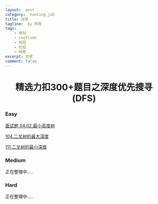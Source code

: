```yaml
---
layout:  post
category:  hunting_job
title: 目录
tagline:  by 阿秀
tags:
    - 原创
    - LeetCode
    - 校招
    - 社招
    - 阿秀
excerpt: 目录
comment: false
---
```






<h1 align="center">精选力扣300+题目之深度优先搜寻(DFS)</h1>

<p id="easy"></p>

### Easy

[面试题 04.02.最小高度树](/notes/03-hunting_job/03-algorithm/03-leetcode/13-DFS/easy/面试题04.02.最小高度树.md)

[104.二叉树的最大深度](/notes/03-hunting_job/03-algorithm/03-leetcode/13-DFS/easy/104.二叉树的最大深度.md)

[111.二叉树的最小深度](/notes/03-hunting_job/03-algorithm/03-leetcode/13-DFS/easy/111.二叉树的最小深度.md)





<p id="medium"></p>

### Medium

正在整理中.....

<p id="hard"></p>

### Hard

正在整理中.....
